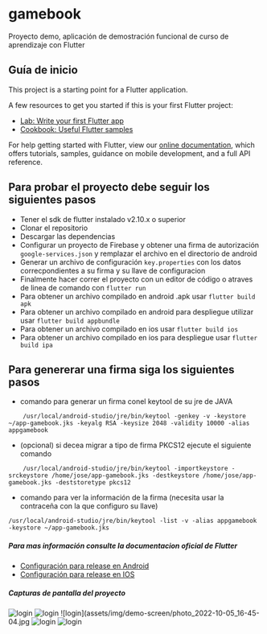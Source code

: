 # gamebook

Proyecto demo, aplicación de demostración funcional de curso de aprendizaje con Flutter

## Guía de inicio 

This project is a starting point for a Flutter application.

A few resources to get you started if this is your first Flutter project:

- [Lab: Write your first Flutter app](https://flutter.dev/docs/get-started/codelab)
- [Cookbook: Useful Flutter samples](https://flutter.dev/docs/cookbook)

For help getting started with Flutter, view our
[online documentation](https://flutter.dev/docs), which offers tutorials,
samples, guidance on mobile development, and a full API reference.

## Para probar el proyecto debe seguir los siguientes pasos

- Tener el sdk de flutter instalado v2.10.x o superior
- Clonar el repositorio
- Descargar las dependencias
- Configurar un proyecto de Firebase y obtener una firma de autorización ```google-services.json``` y remplazar el archivo en el directorio de android
- Generar un archivo de configuración ```key.properties``` con los datos correcpondientes a su firma y su llave de configuracion 
- Finalmente hacer correr el proyecto con un editor de código o atraves de linea de comando con ```flutter run```
- Para obtener un archivo compilado en android .apk usar ```flutter build apk```
- Para obtener un archivo compilado en android para despliegue utilizar usar ```flutter build appbundle```
- Para obtener un archivo compilado en ios  usar ```flutter build ios```
- Para obtener un archivo compilado en ios para despliegue  usar ```flutter build ipa```

## Para genererar una firma siga los siguientes pasos

- comando para generar un firma conel keytool de su jre de JAVA

```
    /usr/local/android-studio/jre/bin/keytool -genkey -v -keystore ~/app-gamebook.jks -keyalg RSA -keysize 2048 -validity 10000 -alias appgamebook
```

- (opcional) si decea migrar a tipo de firma PKCS12 ejecute el siguiente comando
```
    /usr/local/android-studio/jre/bin/keytool -importkeystore -srckeystore /home/jose/app-gamebook.jks -destkeystore /home/jose/app-gamebook.jks -deststoretype pkcs12
```

- comando para ver la información de la firma (necesita usar la contraceña con la que configuro su llave)

```
/usr/local/android-studio/jre/bin/keytool -list -v -alias appgamebook -keystore ~/app-gamebook.jks
```

##### Para mas información consulte la documentacion oficial de Flutter 
- [Configuración para release en Android](https://docs.flutter.dev/deployment/android)
- [Configuración para release en IOS](https://docs.flutter.dev/deployment/ios)

##### Capturas de pantalla del proyecto

![login](assets/img/demo-screen/photo_2022-10-05_16-44-38.jpg)
![login](assets/img/demo-screen/photo_2022-10-05_16-44-56.jpg)
![login](assets/img/demo-screen/photo_2022-10-05_16-45-04.jpg
![login](assets/img/demo-screen/photo_2022-10-05_16-45-04.jpg)
![login](assets/img/demo-screen/photo_2022-10-05_16-45-21.jpg)